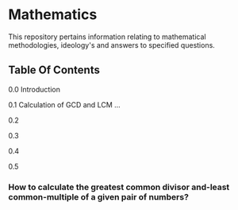 # Mathematics
This repository pertains information relating to  mathematical methodologies, ideology's and answers to specified questions. 


## Table Of Contents

0.0 Introduction

0.1 Calculation of GCD and LCM ...

0.2

0.3

0.4

0.5




### How to calculate the greatest common divisor and-least common-multiple of a given pair of numbers?
